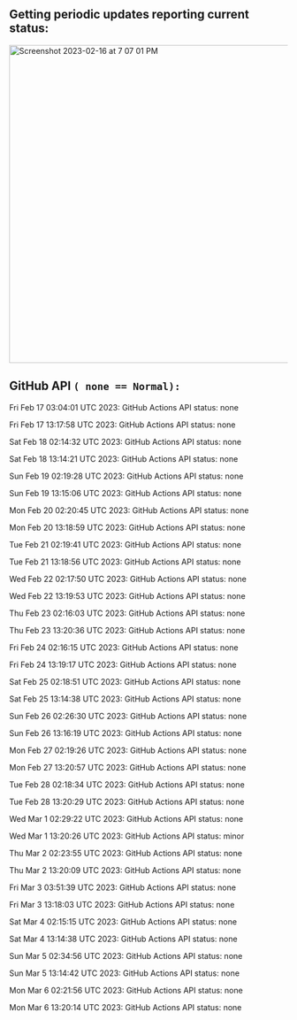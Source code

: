 
## Getting periodic updates reporting current status:
<img width="575" alt="Screenshot 2023-02-16 at 7 07 01 PM" src="https://user-images.githubusercontent.com/31228460/219539578-f880fea9-7a9d-4f7d-a7e2-5ce3d90ab466.png">

## GitHub API `( none == Normal):`

Fri Feb 17 03:04:01 UTC 2023: GitHub Actions API status: none

Fri Feb 17 13:17:58 UTC 2023: GitHub Actions API status: none

Sat Feb 18 02:14:32 UTC 2023: GitHub Actions API status: none

Sat Feb 18 13:14:21 UTC 2023: GitHub Actions API status: none

Sun Feb 19 02:19:28 UTC 2023: GitHub Actions API status: none

Sun Feb 19 13:15:06 UTC 2023: GitHub Actions API status: none

Mon Feb 20 02:20:45 UTC 2023: GitHub Actions API status: none

Mon Feb 20 13:18:59 UTC 2023: GitHub Actions API status: none

Tue Feb 21 02:19:41 UTC 2023: GitHub Actions API status: none

Tue Feb 21 13:18:56 UTC 2023: GitHub Actions API status: none

Wed Feb 22 02:17:50 UTC 2023: GitHub Actions API status: none

Wed Feb 22 13:19:53 UTC 2023: GitHub Actions API status: none

Thu Feb 23 02:16:03 UTC 2023: GitHub Actions API status: none

Thu Feb 23 13:20:36 UTC 2023: GitHub Actions API status: none

Fri Feb 24 02:16:15 UTC 2023: GitHub Actions API status: none

Fri Feb 24 13:19:17 UTC 2023: GitHub Actions API status: none

Sat Feb 25 02:18:51 UTC 2023: GitHub Actions API status: none

Sat Feb 25 13:14:38 UTC 2023: GitHub Actions API status: none

Sun Feb 26 02:26:30 UTC 2023: GitHub Actions API status: none

Sun Feb 26 13:16:19 UTC 2023: GitHub Actions API status: none

Mon Feb 27 02:19:26 UTC 2023: GitHub Actions API status: none

Mon Feb 27 13:20:57 UTC 2023: GitHub Actions API status: none

Tue Feb 28 02:18:34 UTC 2023: GitHub Actions API status: none

Tue Feb 28 13:20:29 UTC 2023: GitHub Actions API status: none

Wed Mar  1 02:29:22 UTC 2023: GitHub Actions API status: none

Wed Mar  1 13:20:26 UTC 2023: GitHub Actions API status: minor

Thu Mar  2 02:23:55 UTC 2023: GitHub Actions API status: none

Thu Mar  2 13:20:09 UTC 2023: GitHub Actions API status: none

Fri Mar  3 03:51:39 UTC 2023: GitHub Actions API status: none

Fri Mar  3 13:18:03 UTC 2023: GitHub Actions API status: none

Sat Mar  4 02:15:15 UTC 2023: GitHub Actions API status: none

Sat Mar  4 13:14:38 UTC 2023: GitHub Actions API status: none

Sun Mar  5 02:34:56 UTC 2023: GitHub Actions API status: none

Sun Mar  5 13:14:42 UTC 2023: GitHub Actions API status: none

Mon Mar  6 02:21:56 UTC 2023: GitHub Actions API status: none

Mon Mar  6 13:20:14 UTC 2023: GitHub Actions API status: none
